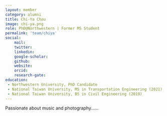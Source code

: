 ```yaml
---
layout: member
category: alumni
title: Chi-Ya Chou
image: chi-ya.png
role: PhD@Northwestern | Former MS Student
permalink: 'team/chiya'
social:
    mail:
    twitter: 
    linkedin: 
    google-scholar: 
    github: 
    website: 
    orcid: 
    research-gate: 
education:
 - Northwestern University, PhD Candidate
 - National Taiwan University, MS in Transportation Engineering (2021)
 - National Taiwan University, BS in Civil Engineering (2019)
---
```


Passionate about music and photography......
